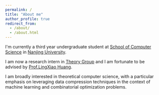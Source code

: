 ```yaml
---
permalink: /
title: "About me"
author_profile: true
redirect_from: 
  - /about/
  - /about.html
---
```


I'm currently a third year undergraduate student at [School of Computer Science](https://cs.nju.edu.cn/mainm.htm) in [Nanjing University](https://www.nju.edu.cn/).

I am now a research intern in [Theory Group](https://tcs.nju.edu.cn/) and I am fortunate to be advised by [Prof.LingXiao Huang](https://sites.google.com/site/lingxiaohuang1990).

I am broadly interested in theoretical computer science, with a particular emphasis on leveraging data compression techniques in the context of machine learning and combinatorial optimization problems.

